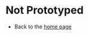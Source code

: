 # Not Prototyped

* Back to the [home page](https://defenselogisticsagency.github.io/DLA-Wiki-Approach)
